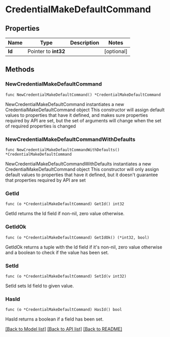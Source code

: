 # CredentialMakeDefaultCommand

## Properties

Name | Type | Description | Notes
------------ | ------------- | ------------- | -------------
**Id** | Pointer to **int32** |  | [optional] 

## Methods

### NewCredentialMakeDefaultCommand

`func NewCredentialMakeDefaultCommand() *CredentialMakeDefaultCommand`

NewCredentialMakeDefaultCommand instantiates a new CredentialMakeDefaultCommand object
This constructor will assign default values to properties that have it defined,
and makes sure properties required by API are set, but the set of arguments
will change when the set of required properties is changed

### NewCredentialMakeDefaultCommandWithDefaults

`func NewCredentialMakeDefaultCommandWithDefaults() *CredentialMakeDefaultCommand`

NewCredentialMakeDefaultCommandWithDefaults instantiates a new CredentialMakeDefaultCommand object
This constructor will only assign default values to properties that have it defined,
but it doesn't guarantee that properties required by API are set

### GetId

`func (o *CredentialMakeDefaultCommand) GetId() int32`

GetId returns the Id field if non-nil, zero value otherwise.

### GetIdOk

`func (o *CredentialMakeDefaultCommand) GetIdOk() (*int32, bool)`

GetIdOk returns a tuple with the Id field if it's non-nil, zero value otherwise
and a boolean to check if the value has been set.

### SetId

`func (o *CredentialMakeDefaultCommand) SetId(v int32)`

SetId sets Id field to given value.

### HasId

`func (o *CredentialMakeDefaultCommand) HasId() bool`

HasId returns a boolean if a field has been set.


[[Back to Model list]](../README.md#documentation-for-models) [[Back to API list]](../README.md#documentation-for-api-endpoints) [[Back to README]](../README.md)


